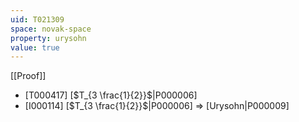```yaml
---
uid: T021309
space: novak-space
property: urysohn
value: true
---
```

[[Proof]]

* [T000417] [$T_{3 \frac{1}{2}}$|P000006]
* [I000114] [$T_{3 \frac{1}{2}}$|P000006] => [Urysohn|P000009]

